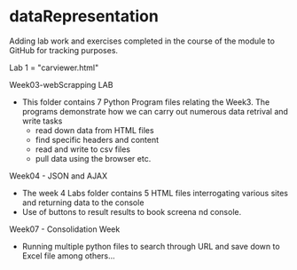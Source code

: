 # dataRepresentation

Adding lab work and exercises completed in the course of the module to GitHub for tracking purposes.

Lab 1 = "carviewer.html"

Week03-webScrapping LAB
+ This folder contains 7 Python Program files relating the Week3.
The programs demonstrate how we can carry out numerous data retrival and write tasks
  + read down data from HTML files
  + find specific headers and content
  + read and write to csv files
  + pull data using the browser etc.
  
Week04 - JSON and AJAX
+ The week 4 Labs folder contains 5 HTML files interrogating various sites and returning data to the console
+ Use of buttons to result results to book screena nd console.

Week07 - Consolidation Week
+ Running multiple python files to search through URL and save down to Excel file among others...
